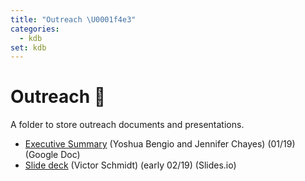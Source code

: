 ```yaml
---
title: "Outreach \U0001f4e3"
categories:
  - kdb
set: kdb
---
```


# Outreach 📣

A folder to store outreach documents and presentations.

* [Executive Summary](https://docs.google.com/document/d/1WQtugSBgMVB-i0RhgCg_qaP7WDj7aimWvpZytKTEqY4/edit) (Yoshua Bengio and Jennifer Chayes) (01/19) (Google Doc)
* [Slide deck](https://slides.com/vict0rsch/ccai-1#/) (Victor Schmidt) (early 02/19) (Slides.io)